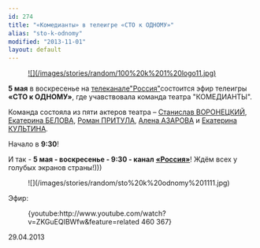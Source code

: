 ```yaml
---
id: 274
title: "«Комедианты» в телеигре «СТО к ОДНОМУ»"
alias: "sto-k-odnomy"
modified: "2013-11-01"
layout: default
---
```


<figure><a href="http://russia.tv/brand/show/brand_id/9222">
![](/images/stories/random/100%20k%201%20logo11.jpg)
</a></figure>

**5 мая** в воскресенье на [телекана](http://russia.tv/)[</a><a href="http://russia.tv/">ле](http://russia.tv/)[</a><a href="http://russia.tv/">"Россия"](http://russia.tv/)состоится эфир телеигры **«СТО к ОДНОМУ»**, где учавствовала команда театра "КОМЕДИАНТЫ".

Команда состояла из пяти актеров театра – [Станислав ВОРОНЕЦКИЙ](51-stas-voronetski.html), [Екатерина БЕЛОВА](23-belova-ekaterina.html), [Роман ПРИТУЛА](50-roman-pritula.html), [Алена АЗАРОВА](86-alena-azarova.html) и [Екатерина КУЛЬТИНА](81-ekaterina-kyltina.html).

Начало в **9:30**!

И так - **5 мая - воскресенье - 9:30 - канал** [**«Россия»**](http://russia.tv/)! Ждём всех у голубых экранов страны!)))

<figure>
![](/images/stories/random/sto%20k%20odnomy%201111.jpg)
</figure>

Эфир:

<figure>{youtube:http://www.youtube.com/watch?v=ZKGuEQIBWfw&feature=related 460 367}</figure>

29.04.2013


